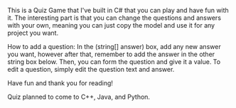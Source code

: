 This is a Quiz Game that I've built in C# that you can play and have fun with it. The interesting part is that you can change the questions and answers with your own, meaning you can just copy the model and use it for any project you want.

How to add a question: In the (string[] answer) box, add any new answer you want, however after that, remember to add the answer in the other string box below. Then, you can form the question and give it a value. To edit a question, simply edit the question text and answer.

Have fun and thank you for reading!

Quiz planned to come to C++, Java, and Python.

